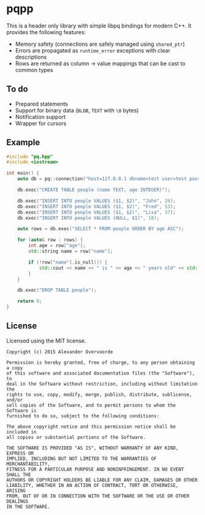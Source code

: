 pqpp
====

This is a header only library with simple libpq bindings for modern C++. It
provides the following features:

* Memory safety (connections are safely managed using `shared_ptr`)
* Errors are propagated as `runtime_error` exceptions with clear descriptions
* Rows are returned as column -> value mappings that can be cast to common types

To do
-----

* Prepared statements
* Support for binary data (`BLOB`, `TEXT` with `\0` bytes)
* Notification support
* Wrapper for cursors

Example
-------

```c++
#include "pq.hpp"
#include <iostream>

int main() {
    auto db = pq::connection("host=127.0.0.1 dbname=test user=test password=test");

    db.exec("CREATE TABLE people (name TEXT, age INTEGER)");

    db.exec("INSERT INTO people VALUES ($1, $2)", "John", 26);
    db.exec("INSERT INTO people VALUES ($1, $2)", "Fred", 53);
    db.exec("INSERT INTO people VALUES ($1, $2)", "Lisa", 37);
    db.exec("INSERT INTO people VALUES (NULL, $1)", 18);

    auto rows = db.exec("SELECT * FROM people ORDER BY age ASC");

    for (auto& row : rows) {
        int age = row["age"];
        std::string name = row["name"];

        if (!row["name"].is_null()) {
            std::cout << name << " is " << age << " years old" << std::endl;
        }
    }

    db.exec("DROP TABLE people");

    return 0;
}
```

License
-------

Licensed using the MIT license.

    Copyright (c) 2015 Alexander Overvoorde

    Permission is hereby granted, free of charge, to any person obtaining a copy
    of this software and associated documentation files (the "Software"), to
    deal in the Software without restriction, including without limitation the
    rights to use, copy, modify, merge, publish, distribute, sublicense, and/or
    sell copies of the Software, and to permit persons to whom the Software is
    furnished to do so, subject to the following conditions:

    The above copyright notice and this permission notice shall be included in
    all copies or substantial portions of the Software.

    THE SOFTWARE IS PROVIDED "AS IS", WITHOUT WARRANTY OF ANY KIND, EXPRESS OR
    IMPLIED, INCLUDING BUT NOT LIMITED TO THE WARRANTIES OF MERCHANTABILITY,
    FITNESS FOR A PARTICULAR PURPOSE AND NONINFRINGEMENT. IN NO EVENT SHALL THE
    AUTHORS OR COPYRIGHT HOLDERS BE LIABLE FOR ANY CLAIM, DAMAGES OR OTHER
    LIABILITY, WHETHER IN AN ACTION OF CONTRACT, TORT OR OTHERWISE, ARISING
    FROM, OUT OF OR IN CONNECTION WITH THE SOFTWARE OR THE USE OR OTHER DEALINGS
    IN THE SOFTWARE.
